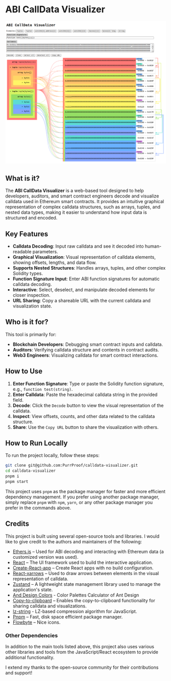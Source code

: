 # ABI CallData Visualizer

![Screenshot](public/assets/calldada-visualizer.png)

## What is it?

The **ABI CallData Visualizer** is a web-based tool designed to help developers, auditors, and smart contract engineers decode and visualize calldata used in Ethereum smart contracts. It provides an intuitive graphical representation of complex calldata structures, such as arrays, tuples, and nested data types, making it easier to understand how input data is structured and encoded.

## Key Features

- **Calldata Decoding**: Input raw calldata and see it decoded into human-readable parameters.
- **Graphical Visualization**: Visual representation of calldata elements, showing offsets, lengths, and data flow.
- **Supports Nested Structures**: Handles arrays, tuples, and other complex Solidity types.
- **Function Signature Input**: Enter ABI function signatures for automatic calldata decoding.
- **Interactive**: Select, deselect, and manipulate decoded elements for closer inspection.
- **URL Sharing**: Copy a shareable URL with the current calldata and visualization state.

## Who is it for?

This tool is primarily for:

- **Blockchain Developers**: Debugging smart contract inputs and calldata.
- **Auditors**: Verifying calldata structure and contents in contract audits.
- **Web3 Engineers**: Visualizing calldata for smart contract interactions.

## How to Use

1. **Enter Function Signature**: Type or paste the Solidity function signature, e.g., `function test(string)`.
2. **Enter Calldata**: Paste the hexadecimal calldata string in the provided field.
3. **Decode**: Click the `Decode` button to view the visual representation of the calldata.
4. **Inspect**: View offsets, counts, and other data related to the calldata structure.
5. **Share**: Use the `Copy URL` button to share the visualization with others.

## How to Run Locally

To run the project locally, follow these steps:

```bash
git clone git@github.com:PurrProof/calldata-visualizer.git
cd calldata-visualizer
pnpm i
pnpm start
```

This project uses `pnpm` as the package manager for faster and more efficient dependency management. If you prefer using another package manager, simply replace `pnpm` with `npm`, `yarn`, or any other package manager you prefer in the commands above.

## Credits

This project is built using several open-source tools and libraries. I would like to give credit to the authors and maintainers of the following:

- [Ethers.js](https://github.com/ethers-io/ethers.js) – Used for ABI decoding and interacting with Ethereum data (a customized version was used).
- [React](https://reactjs.org/) – The UI framework used to build the interactive application.
- [Create-React-app](https://github.com/facebook/create-react-app) – Create React apps with no build configuration.
- [React-xarrows](https://github.com/Eliav2/react-xarrows) – Used to draw arrows between elements in the visual representation of calldata.
- [Zustand](https://github.com/pmndrs/zustand) – A lightweight state management library used to manage the application's state.
- [And Design Colors](https://github.com/ant-design/ant-design-colors) - Color Palettes Calculator of Ant Design
- [Copy-to-clipboard](https://github.com/sudodoki/copy-to-clipboard) – Enables the copy-to-clipboard functionality for sharing calldata and visualizations.
- [lz-string](https://github.com/pieroxy/lz-string) - LZ-based compression algorithm for JavaScript.
- [Pnpm](https://pnpm.io) – Fast, disk space efficient package manager.
- [Flowbyte](https://github.com/themesberg/flowbite) – Nice icons.

### Other Dependencies

In addition to the main tools listed above, this project also uses various other libraries and tools from the JavaScript/React ecosystem to provide additional functionality.

I extend my thanks to the open-source community for their contributions and support!
